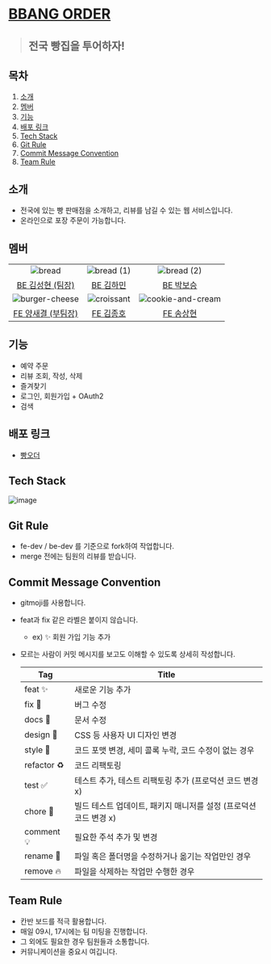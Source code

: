 # [BBANG ORDER](http://bbangorder.store)

> ## 전국 빵집을 투어하자!

## 목차

1. [소개](#소개)
2. [멤버](#멤버)
3. [기능](#기능)
4. [배포 링크](#배포-링크)
5. [Tech Stack](#Tech-Stack)
6. [Git Rule](#Git-Rule)
7. [Commit Message Convention](#Commit-Message-Convention)
8. [Team Rule](#Team-Rule)

## 소개

- 전국에 있는 빵 판매점을 소개하고, 리뷰를 남길 수 있는 웹 서비스입니다.
- 온라인으로 포장 주문이 가능합니다.

## 멤버

|                                                                                                                          |                                                                                                                      |                                                                                                                             |
| :----------------------------------------------------------------------------------------------------------------------: | :------------------------------------------------------------------------------------------------------------------: | :-------------------------------------------------------------------------------------------------------------------------: |
|     ![bread](https://github.com/codestates-seb/seb45_main_014/assets/121498405/fc5b6c09-792b-46e6-8622-7d45822c497f)     | ![bread (1)](https://github.com/codestates-seb/seb45_main_014/assets/121498405/3c12cfcb-a7a3-4b9c-b3c9-c5768e78f053) |    ![bread (2)](https://github.com/codestates-seb/seb45_main_014/assets/121498405/0d70801e-6d88-4bcd-a495-db302e28fd11)     |
|                                    [BE 김성현 (팀장)](https://github.com/tsulocalize)                                    |                                      [BE 김하민](https://github.com/kimhaming)                                       |                                        [BE 박보승](https://github.com/Alluringstar)                                         |
| ![burger-cheese](https://github.com/codestates-seb/seb45_main_014/assets/121498405/a99acfc0-f745-483b-955e-205c35d37ffa) | ![croissant](https://github.com/codestates-seb/seb45_main_014/assets/121498405/5bd23ad9-f67c-4884-82ba-c7bdc781147c) | ![cookie-and-cream](https://github.com/codestates-seb/seb45_main_014/assets/121498405/c00963e8-5ace-4110-b9ec-df0616b51b11) |
|                                     [FE 양새결 (부팀장)](http://github.com/YangSaekyul)                                     |                                        [FE 김종호](https://github.com/JongHoSke)                                        |                                             [FE 송상현](https://github.com/nuyhv)                                              |

## 기능

- 예약 주문
- 리뷰 조회, 작성, 삭제
- 즐겨찾기
- 로그인, 회원가입 + OAuth2
- 검색

## 배포 링크

- [빵오더](http://bbangorder.store/)

## Tech Stack

![image](https://github.com/codestates-seb/seb45_main_014/assets/121498405/d46c176f-70bf-4e2c-8627-add7795db8b9)

## Git Rule

- fe-dev / be-dev 를 기준으로 fork하여 작업합니다.
- merge 전에는 팀원의 리뷰를 받습니다.

## Commit Message Convention

- gitmoji를 사용합니다.
- feat과 fix 같은 라벨은 붙이지 않습니다.
  - ex) ✨ 회원 가입 기능 추가
- 모르는 사람이 커밋 메시지를 보고도 이해할 수 있도록 상세히 작성합니다.

  | Tag         | Title                                                             |
  | ----------- | ----------------------------------------------------------------- |
  | feat ✨     | 새로운 기능 추가                                                  |
  | fix 🐛      | 버그 수정                                                         |
  | docs 📝     | 문서 수정                                                         |
  | design 💄   | CSS 등 사용자 UI 디자인 변경                                      |
  | style 💄    | 코드 포맷 변경, 세미 콜록 누락, 코드 수정이 없는 경우             |
  | refactor ♻️ | 코드 리팩토링                                                     |
  | test ✅     | 테스트 추가, 테스트 리팩토링 추가 (프로덕션 코드 변경 x)          |
  | chore 👷    | 빌드 테스트 업데이트, 패키지 매니저를 설정 (프로덕션 코드 변경 x) |
  | comment 💡  | 필요한 주석 추가 및 변경                                          |
  | rename 🚚   | 파일 혹은 폴더명을 수정하거나 옮기는 작업만인 경우                |
  | remove 🔥   | 파일을 삭제하는 작업만 수행한 경우                                |

## Team Rule

- 칸반 보드를 적극 활용합니다.
- 매일 09시, 17시에는 팀 미팅을 진행합니다.
- 그 외에도 필요한 경우 팀원들과 소통합니다.
- 커뮤니케이션을 중요시 여깁니다.
